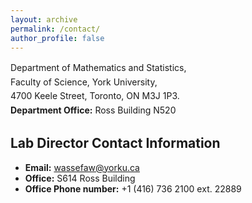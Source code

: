 ```yaml
---
layout: archive
permalink: /contact/
author_profile: false
---
```

<p style="line-height: 1.6;">
Department of Mathematics and Statistics,<br>
Faculty of Science, York University,<br>
4700 Keele Street, Toronto, ON M3J 1P3.<br>
<strong>Department Office:</strong> Ross Building N520
</p>

## Lab Director Contact Information

<ul>
  <li><strong>Email:</strong> <a href="mailto:wassefaw@yorku.ca">wassefaw@yorku.ca</a></li>
  <li><strong>Office:</strong> S614 Ross Building</li>
  <li><strong>Office Phone number:</strong> +1 (416) 736 2100 ext. 22889</li>
</ul>
